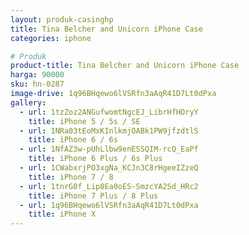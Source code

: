 ```yaml
---
layout: produk-casinghp
title: Tina Belcher and Unicorn iPhone Case
categories: iphone

# Produk
product-title: Tina Belcher and Unicorn iPhone Case
harga: 90000
sku: hn-0287
image-drive: 1q96BHqewo6lVSRfn3aAqR41D7Lt0dPxa
gallery:
  - url: 1tzZoz2ANGufwomtNgcEJ_LibrHfHOryY
    title: iPhone 5 / 5s / SE
  - url: 1NRa03tEoMxKInlkmjOABk1PW9jfzdtlS
    title: iPhone 6 / 6s
  - url: 1NfAZ3w-pUhLlbw9enESSQIM-rcQ_EaPf
    title: iPhone 6 Plus / 6s Plus
  - url: 1CWabxrjPO3xgNa_KCJn3C8rHgeeIZzeQ
    title: iPhone 7 / 8
  - url: 1tnrG0f_Lip8Ea0oES-SmzcYA2Sd_HRc2
    title: iPhone 7 Plus / 8 Plus
  - url: 1q96BHqewo6lVSRfn3aAqR41D7Lt0dPxa
    title: iPhone X
---
```

